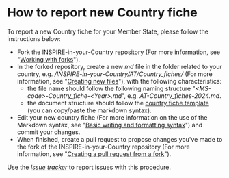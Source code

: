 <h1 id="how-to-report-new-country-fiche">How to report new Country fiche</h1>
<p>To report a new Country fiche for your Member State, please follow the instructions below:</p>
<ul>
<li>Fork the INSPIRE-in-your-Country repository (For more information, see &quot;<a href="https://docs.github.com/en/pull-requests/collaborating-with-pull-requests/working-with-forks">Working with forks</a>&quot;).</li>
<li>In the forked repository, create a new <em>md</em> file in the folder related to your country, e.g. <em>/INSPIRE-in-your-Country/AT/Country_fiches/</em> (For more information, see &quot;<a href="https://docs.github.com/en/repositories/working-with-files/managing-files/creating-new-files">Creating new files</a>&quot;), with the following characteristics:<ul>
<li>the file name should follow the following naming structure &quot;<em>&lt;MS-code>-Country_fiche-&lt;Year>.md</em>&quot;, e.g. <em>AT-Country_fiches-2024.md</em>.</li>
<li>the document structure should follow the <a href="https://raw.githubusercontent.com/INSPIRE-MIF/INSPIRE-in-your-Country/main/how-to-report-new-CF/Country_fiche_Template.md">country fiche template</a> (you can copy/paste the markdown syntax).</li>
</ul>
</li>
<li>Edit your new country fiche (For more information on the use of the Markdown syntax, see &quot;<a href="https://docs.github.com/en/get-started/writing-on-github/getting-started-with-writing-and-formatting-on-github/basic-writing-and-formatting-syntax">Basic writing and formatting syntax</a>&quot;) and commit your changes.</li>
<li>When finished, create a pull request to propose changes you&#39;ve made to the fork of the INSPIRE-in-your-Country repository (For more information, see &quot;<a href="https://docs.github.com/en/pull-requests/collaborating-with-pull-requests/proposing-changes-to-your-work-with-pull-requests/creating-a-pull-request-from-a-fork">Creating a pull request from a fork</a>&quot;).</li>
</ul>
<p>Use the <a href="https://github.com/INSPIRE-MIF/INSPIRE-in-your-Country/issues/new"><em>Issue tracker</em></a> to report issues with this procedure.</p>
